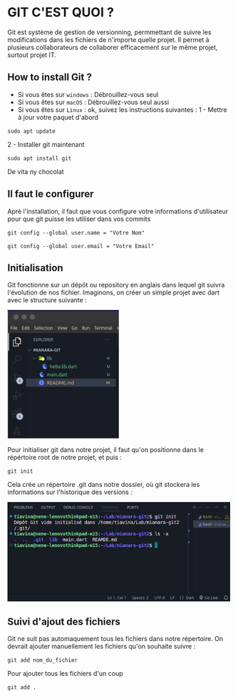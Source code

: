 # GIT C'EST QUOI ?
Git est système de gestion de versionning, permmettant de suivre les modifications dans les fichiers de n'importe quelle projet. Il permet à plusieurs collaborateurs de collaborer efficacement sur le même projet, surtout projet IT.

## How to install Git ?
- Si vous êtes sur `windows` : Débrouillez-vous seul
- Si vous êtes sur `macOS` : Débrouillez-vous seul aussi
- Si vous êtes sur `Linux` : ok, suivez les instructions suivantes :
1 - Mettre à jour votre paquet d'abord
```shell
sudo apt update
```
2 - Installer git maintenant
```shell
sudo apt install git
```
De vita ny chocolat

## Il faut le configurer 
Aprè l'installation, il faut que vous configure votre informations d'utilisateur pour que git puisse les utiliser dans vos commits
```shell
git config --global user.name = "Votre Nom"
```
```shell
git config --global user.email = "Votre Email"
```

## Initialisation
Git fonctionne sur un dépôt ou repository en anglais dans lequel git suivra l'évolution de nos fichier.
Imaginons, on créer un simple projet avec dart avec le structure suivante :

<img src="src/structure.png" alt="Texte alternatif" width="250">

Pour initialiser git dans notre projet, il faut qu'on positionne dans le répértoire root de notre projet, et puis :
```shell
git init
```
Cela crée un répertoire .git dans notre dossier, où git stockera les informations sur l'historique des versions :

<img src="src/init.png" alt="Texte alternatif" width="500">

## Suivi d'ajout des fichiers
Git ne suit pas automaquement tous les fichiers dans notre répertoire. On devrait ajouter manuellement les fichiers qu'on souhaite suivre :
```shell
git add nom_du_fichier
```
Pour ajouter tous les fichiers d'un coup
```shell
git add .
```